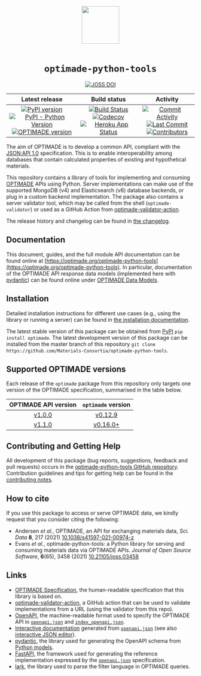 <!-- markdownlint-disable MD033 -->
<!-- markdownlint-disable-next-line MD041 -->
<div align="center" style="padding-bottom: 1em;">
<img width="100px" align="center" src="https://matsci.org/uploads/default/original/2X/b/bd2f59b3bf14fb046b74538750699d7da4c19ac1.svg">
</div>

<h1 align="center">
<code>optimade-python-tools</code>
</h1>


<div align="center">

[![JOSS DOI](https://joss.theoj.org/papers/10.21105/joss.03458/status.svg)](https://doi.org/10.21105/joss.03458)

<table>
<thead align="center">
<tr><th align="center">Latest release</th><th align="center">Build status</th><th align="center">Activity</th></tr>
</thead>

<tbody>
<tr>
  <td align="center">
    <a href="https://pypi.org/project/optimade"><img alt="PyPI version" src="https://img.shields.io/pypi/v/optimade?logo=pypi&logoColor=white"></a><br>
    <a href="https://pypi.org/project/optimade"><img alt="PyPI - Python Version"  src="https://img.shields.io/pypi/pyversions/optimade?logo=python&logoColor=white"></a><br>
    <a href="https://github.com/Materials-Consortia/OPTIMADE"><img alt="OPTIMADE version" src="https://img.shields.io/endpoint?url=https://raw.githubusercontent.com/Materials-Consortia/optimade-python-tools/master/optimade-version.json">
  </td>
  <td align="center">
    <a href="https://github.com/Materials-Consortia/optimade-python-tools/actions?query=branch%3Amaster+"><img alt="Build Status" src="https://img.shields.io/github/workflow/status/Materials-Consortia/optimade-python-tools/CI%20tests?logo=github"></a><br>
    <a href="https://codecov.io/gh/Materials-Consortia/optimade-python-tools"><img alt="Codecov" src="https://img.shields.io/codecov/c/github/Materials-Consortia/optimade-python-tools?logo=codecov&logoColor=white&token=UJAtmqkZZO"></a><br>
    <a href="https://optimade.herokuapp.com"><img alt="Heroku App Status"  src="https://heroku-shields.herokuapp.com/optimade??logo=heroku"></a>
  </td>
  <td align="center">
    <a href="https://github.com/Materials-Consortia/optimade-python-tools/pulse"><img alt="Commit Activity" src="https://img.shields.io/github/commit-activity/m/Materials-Consortia/optimade-python-tools?logo=github"></a><br>
    <a href="https://github.com/Materials-Consortia/optimade-python-tools/commits/master"><img alt="Last Commit" src="https://img.shields.io/github/last-commit/Materials-Consortia/optimade-python-tools/master?logo=github"></a><br>
    <a href="https://github.com/Materials-Consortia/optimade-python-tools/graphs/contributors"><img alt="Contributors" src="https://badgen.net/github/contributors/Materials-Consortia/optimade-python-tools?icon=github"></a>
  </td>
</tr>
</tbody>
</table>

</div>

The aim of OPTIMADE is to develop a common API, compliant with the [JSON:API 1.0](http://jsonapi.org/format/1.0/) specification.
This is to enable interoperability among databases that contain calculated properties of existing and hypothetical materials.

This repository contains a library of tools for implementing and consuming [OPTIMADE](https://www.optimade.org) APIs using Python.
Server implementations can make use of the supported MongoDB (v4) and Elasticsearch (v6) database backends, or plug in a custom backend implementation.
The package also contains a server validator tool, which may be called from the shell (`optimade-validator`) or used as a GitHub Action from [optimade-validator-action](https://github.com/Materials-Consortia/optimade-validator-action).

The release history and changelog can be found in [the changelog](CHANGELOG.md).

## Documentation

This document, guides, and the full module API documentation can be found online at [https://optimade.org/optimade-python-tools](https://optimade.org/optimade-python-tools).
In particular, documentation of the OPTIMADE API response data models (implemented here with [pydantic](https://github.com/samuelcolvin/pydantic)) can be found online under [OPTIMADE Data Models](https://optimade.org/optimade-python-tools/all_models).

## Installation

Detailed installation instructions for different use cases (e.g., using the library or running a server) can be found in [the installation documentation](INSTALL.md).

The latest stable version of this package can be obtained from [PyPI](https://pypi.org/project/optimade) `pip install optimade`.
The latest development version of this package can be installed from the master branch of this repository `git clone https://github.com/Materials-Consortia/optimade-python-tools`.

## Supported OPTIMADE versions

Each release of the `optimade` package from this repository only targets one version of the OPTIMADE specification, summarised in the table below.

<div align="center">

<table>

<thead>
    <tr>
        <th align="center">OPTIMADE API version</th>
        <th align="center"><code>optimade</code> version</th>
    </tr>
</thead>

<tbody>
    <tr>
        <td align="center"><a href="https://github.com/Materials-Consortia/OPTIMADE/blob/v1.0.0/optimade.rst">v1.0.0</a></td>
        <td align="center"><a href="https://github.com/Materials-Consortia/optimade-python-tools/tree/v0.12.9">v0.12.9</a></td>
    </tr>
    <tr>
        <td align="center"><a href="https://github.com/Materials-Consortia/OPTIMADE/blob/v1.1.0/optimade.rst">v1.1.0</a></td>
        <td align="center"><a href="https://github.com/Materials-Consortia/optimade-python-tools/tree/v0.16.0">v0.16.0+</a></td>
    </tr>
</tbody>
</table>
</div>

## Contributing and Getting Help

All development of this package (bug reports, suggestions, feedback and pull requests) occurs in the [optimade-python-tools GitHub repository](https://github.com/Materials-Consortia/optimade-python-tools).
Contribution guidelines and tips for getting help can be found in the [contributing notes](CONTRIBUTING.md).

## How to cite

If you use this package to access or serve OPTIMADE data, we kindly request that you consider citing the following:

- Andersen *et al.*, OPTIMADE, an API for exchanging materials data, *Sci. Data* **8**, 217 (2021) [10.1038/s41597-021-00974-z](https://doi.org/10.1038/s41597-021-00974-z)
- Evans *et al.*, optimade-python-tools: a Python library for serving and consuming materials data via OPTIMADE APIs. *Journal of Open Source Software*, **6**(65), 3458 (2021) [10.21105/joss.03458](https://doi.org/10.21105/joss.03458)

## Links

- [OPTIMADE Specification](https://github.com/Materials-Consortia/OPTIMADE/blob/develop/optimade.rst), the human-readable specification that this library is based on.
- [optimade-validator-action](https://github.com/Materials-Consortia/optimade-validator-action), a GitHub action that can be used to validate implementations from a URL (using the validator from this repo).
- [OpenAPI](https://github.com/OAI/OpenAPI-Specification), the machine-readable format used to specify the OPTIMADE API in [`openapi.json`](openapi/openapi.json) and [`index_openapi.json`](openapi/index_openapi.json).
- [Interactive documentation](https://petstore.swagger.io/?url=https://raw.githubusercontent.com/Materials-Consortia/optimade-python-tools/master/openapi/openapi.json) generated from [`openapi.json`](openapi/openapi.json) (see also [interactive JSON editor](https://editor.swagger.io/?url=https://raw.githubusercontent.com/Materials-Consortia/optimade-python-tools/master/openapi/openapi.json)).
- [pydantic](https://pydantic-docs.helpmanual.io/), the library used for generating the OpenAPI schema from [Python models](https://www.optimade.org/optimade-python-tools/all_models/).
- [FastAPI](https://fastapi.tiangolo.com/), the framework used for generating the reference implementation expressed by the [`openapi.json`](openapi/openapi.json) specification.
- [lark](https://github.com/lark-parser/lark), the library used to parse the filter language in OPTIMADE queries.
